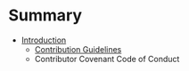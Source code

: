 # Summary

* [Introduction](README.md)
   * [Contribution Guidelines](contributing.md)
   * Contributor Covenant Code of Conduct

